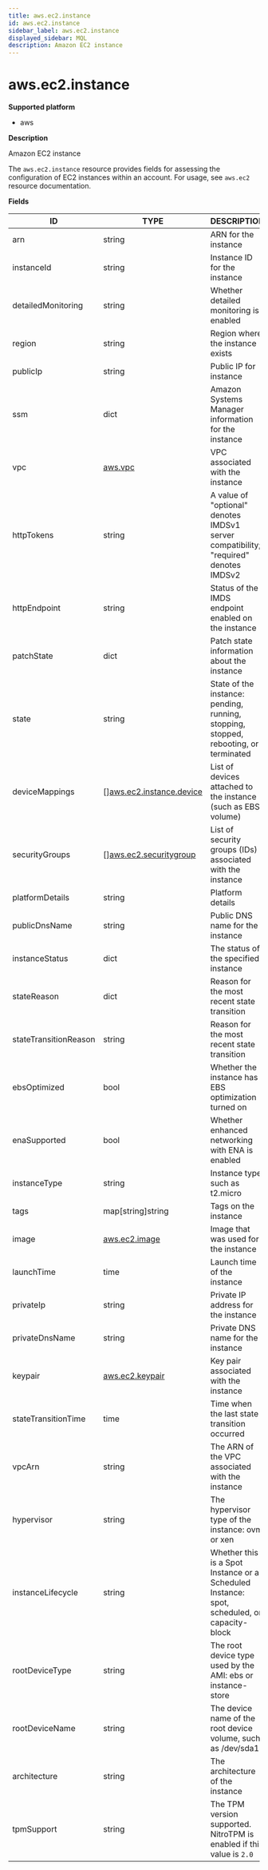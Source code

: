 ```yaml
---
title: aws.ec2.instance
id: aws.ec2.instance
sidebar_label: aws.ec2.instance
displayed_sidebar: MQL
description: Amazon EC2 instance
---
```


# aws.ec2.instance

**Supported platform**

- aws

**Description**

Amazon EC2 instance

The `aws.ec2.instance` resource provides fields for assessing the configuration of EC2 instances within an account. For usage, see `aws.ec2` resource documentation.

**Fields**

| ID                    | TYPE                                                            | DESCRIPTION                                                                                 |
| --------------------- | --------------------------------------------------------------- | ------------------------------------------------------------------------------------------- |
| arn                   | string                                                          | ARN for the instance                                                                        |
| instanceId            | string                                                          | Instance ID for the instance                                                                |
| detailedMonitoring    | string                                                          | Whether detailed monitoring is enabled                                                      |
| region                | string                                                          | Region where the instance exists                                                            |
| publicIp              | string                                                          | Public IP for instance                                                                      |
| ssm                   | dict                                                            | Amazon Systems Manager information for the instance                                         |
| vpc                   | [aws.vpc](aws.vpc.md)                                           | VPC associated with the instance                                                            |
| httpTokens            | string                                                          | A value of "optional" denotes IMDSv1 server compatibility; "required" denotes IMDSv2        |
| httpEndpoint          | string                                                          | Status of the IMDS endpoint enabled on the instance                                         |
| patchState            | dict                                                            | Patch state information about the instance                                                  |
| state                 | string                                                          | State of the instance: pending, running, stopping, stopped, rebooting, or terminated        |
| deviceMappings        | &#91;&#93;[aws.ec2.instance.device](aws.ec2.instance.device.md) | List of devices attached to the instance (such as EBS volume)                               |
| securityGroups        | &#91;&#93;[aws.ec2.securitygroup](aws.ec2.securitygroup.md)     | List of security groups (IDs) associated with the instance                                  |
| platformDetails       | string                                                          | Platform details                                                                            |
| publicDnsName         | string                                                          | Public DNS name for the instance                                                            |
| instanceStatus        | dict                                                            | The status of the specified instance                                                        |
| stateReason           | dict                                                            | Reason for the most recent state transition                                                 |
| stateTransitionReason | string                                                          | Reason for the most recent state transition                                                 |
| ebsOptimized          | bool                                                            | Whether the instance has EBS optimization turned on                                         |
| enaSupported          | bool                                                            | Whether enhanced networking with ENA is enabled                                             |
| instanceType          | string                                                          | Instance type, such as t2.micro                                                             |
| tags                  | map[string]string                                               | Tags on the instance                                                                        |
| image                 | [aws.ec2.image](aws.ec2.image.md)                               | Image that was used for the instance                                                        |
| launchTime            | time                                                            | Launch time of the instance                                                                 |
| privateIp             | string                                                          | Private IP address for the instance                                                         |
| privateDnsName        | string                                                          | Private DNS name for the instance                                                           |
| keypair               | [aws.ec2.keypair](aws.ec2.keypair.md)                           | Key pair associated with the instance                                                       |
| stateTransitionTime   | time                                                            | Time when the last state transition occurred                                                |
| vpcArn                | string                                                          | The ARN of the VPC associated with the instance                                             |
| hypervisor            | string                                                          | The hypervisor type of the instance: ovm or xen                                             |
| instanceLifecycle     | string                                                          | Whether this is a Spot Instance or a Scheduled Instance: spot, scheduled, or capacity-block |
| rootDeviceType        | string                                                          | The root device type used by the AMI: ebs or instance-store                                 |
| rootDeviceName        | string                                                          | The device name of the root device volume, such as /dev/sda1                                |
| architecture          | string                                                          | The architecture of the instance                                                            |
| tpmSupport            | string                                                          | The TPM version supported. NitroTPM is enabled if this value is `2.0`                       |

